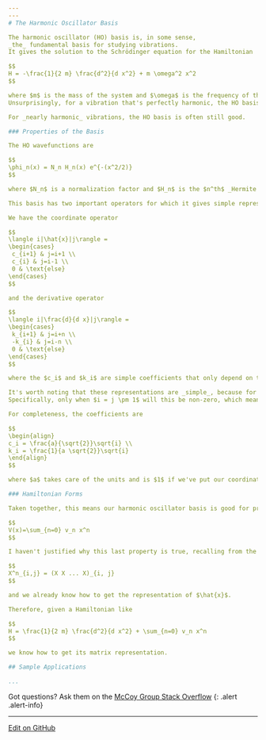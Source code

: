 ```yaml
---
---
# The Harmonic Oscillator Basis

The harmonic oscillator (HO) basis is, in some sense,
_the_ fundamental basis for studying vibrations.
It gives the solution to the Schrödinger equation for the Hamiltonian

$$
H = -\frac{1}{2 m} \frac{d^2}{d x^2} + m \omega^2 x^2
$$

where $m$ is the mass of the system and $\omega$ is the frequency of the vibration. For this, $x$ should range from $[-\infty, \infty]$.
Unsurprisingly, for a vibration that's perfectly harmonic, the HO basis gives the simplest possible representation.

For _nearly harmonic_ vibrations, the HO basis is often still good.

### Properties of the Basis

The HO wavefunctions are

$$
\phi_n(x) = N_n H_n(x) e^{-(x^2/2)}
$$

where $N_n$ is a normalization factor and $H_n$ is the $n^th$ _Hermite polynomial_.

This basis has two important operators for which it gives simple representations.

We have the coordinate operator

$$
\langle i|\hat{x}|j\rangle =
\begin{cases}
 c_{i+1} & j=i+1 \\
 c_{i} & j=i-1 \\
 0 & \text{else}
\end{cases}
$$

and the derivative operator

$$
\langle i|\frac{d}{d x}|j\rangle =
\begin{cases}
 k_{i+1} & j=i+n \\
 -k_{i} & j=i-n \\
 0 & \text{else}
\end{cases}
$$

where the $c_i$ and $k_i$ are simple coefficients that only depend on the value of $i$.

It's worth noting that these representations are _simple_, because for most values of $i$ and $j$, these matrix elements will be zero.
Specifically, only when $i = j \pm 1$ will this be non-zero, which means our matrix representation will have zeroes everywhere _except_ for the first upper and lower sub-diagonals.

For completeness, the coefficients are

$$
\begin{align}
c_i = \frac{a}{\sqrt{2}}\sqrt{i} \\
k_i = \frac{1}{a \sqrt{2}}\sqrt{i}
\end{align}
$$

where $a$ takes care of the units and is $1$ if we've put our coordinate in dimensionless units.

### Hamiltonian Forms

Taken together, this means our harmonic oscillator basis is good for problems where we have a Cartesian-like (i.e. non-curvilinear) coordinate and a potential that can be described by

$$
V(x)=\sum_{n=0} v_n x^n
$$

I haven't justified why this last property is true, recalling from the [General Overview](GeneralOverview.md) that

$$
X^n_{i,j} = (X X ... X)_{i, j}
$$

and we already know how to get the representation of $\hat{x}$.

Therefore, given a Hamiltonian like

$$
H = \frac{1}{2 m} \frac{d^2}{d x^2} + \sum_{n=0} v_n x^n
$$

we know how to get its matrix representation.

## Sample Applications

...
```



Got questions? Ask them on the [McCoy Group Stack Overflow](https://stackoverflow.com/c/mccoygroup/questions/ask)
{: .alert .alert-info}

---

[Edit on GitHub](https://github.com/McCoyGroup/References/edit/gh-pages/References/Basis%20Set%20Methods/HarmonicOscillator.md)
